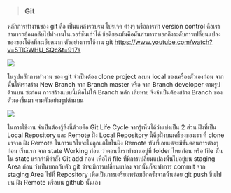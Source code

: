 
> ### Git

  หลักการทำงานของ git คือ เป็นแหล่งรวบรม โปรเจค ต่างๆ หรือการทำ version control คือเราสามารถย้อนกลับไปทำงานในเวอร์ชั่นเก่าได้
  ข้อดีของมันคือมันสามารถบอกถึงระดับการเปลี่ยนแปลงของของโค้ดที่ละเอียดมาก ตัวอย่างการใช้งาน git https://www.youtube.com/watch?v=5TlGWHU_SQc&t=917s
  
  ![](https://cdn-ssl-devio-img.classmethod.jp/wp-content/uploads/2021/06/git-flow-model-640x848.png)
 
  ในรูปหลักการทำงาน ของ git จำเป็นต้อง clone project ลงบน local ของเครื่องตัวเองก่อน จากนั้นให้เราสร้าง New Branch จาก Branch master หรือ จาก Branch developer
  ตามรูปด้านบน ซะก่อน การสร้างแบบนี้เพื่อไม่ให้ Branch หลัก เสียหาย จึงจำเป็นต้องสร้าง Branch ของตัวเองขึ้นมา ตามตัวอย่างรูปด้านบน
  
  ![](https://miro.medium.com/max/602/1*OqKfKe3mqCRbaWT2Y8YDOQ.png)
  
  ในการใช้งาน จำเป็นต้องรู้สิ่งนี้ด้วยคือ Git Life Cycle จากรู้เห็นได้ว่าแบ่งเป็น 2 ส่วน ฝั่งที่เป็น Local Repository และ Remote 
  ฝั่ง Local Repository นี้คือฝั่งบนเครื่องของเรา ที่ clone มาจาก ฝั่ง Remote ในการแก้ไขจะไม่ถูกแก้ไขในฝั่ง Remote ทันที่เลยแต่จะมีขั้นตอนการต่่างๆก่อน เริ่มแรก จาก state Working ก่อน ว่าตอนนี้เราทำงานอยู่ที่ folder ไหนก่อน หรือ file นั้น
  ใน state แรกจำมีคำสั่ง Git add ก่อน เพื่อให้ file ที่มีการเปลี่ยนแปลงนั้นไปอยู่บน staging Area ก่อน ว่าเป็นบอกกับตัว git ว่าจะมีการเปลี่ยนแปลง จากนั้นก็จะทำการ commit จาก staging Area ไปที่ Repository เพื่อเป็นการเตรียมพร้อมอีกครั้งจากนั้นค่อย git push ขึ้นไปบน ฝั่ง Remote หรือบน github นั้นเอง 
